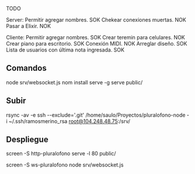 TODO

Server:
Permitir agregar nombres. SOK
Chekear conexiones muertas. NOK
Pasar a Elixir. NOK

Cliente:
Permitir agregar nombres. SOK
Crear teremin para celulares. NOK
Crear piano para escritorio. SOK
Conexión MIDI. NOK
Arreglar diseño. SOK
Lista de usuarios con última nota ingresada. SOK

## Comandos
node srv/websocket.js
nom install serve -g
serve public/

## Subir
rsync -av -e ssh --exclude='.git' /home/saulo/Proyectos/pluralofono-node -i ~/.ssh/ramosmerino_rsa root@104.248.48.75:/srv/ 

## Despliegue
screen -S http-pluralofono
serve -l 80 public/

screen -S ws-pluralofono
node srv/websocket.js